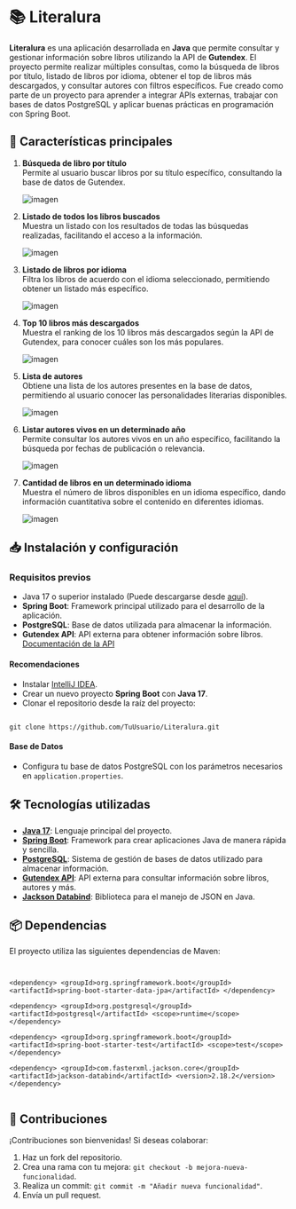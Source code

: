 # 📚 **Literalura**

**Literalura** es una aplicación desarrollada en **Java** que permite consultar y gestionar información sobre libros utilizando la API de **Gutendex**. El proyecto permite realizar múltiples consultas, como la búsqueda de libros por título, listado de libros por idioma, obtener el top de libros más descargados, y consultar autores con filtros específicos. Fue creado como parte de un proyecto para aprender a integrar APIs externas, trabajar con bases de datos PostgreSQL y aplicar buenas prácticas en programación con Spring Boot.

## 🚀 **Características principales**

1. **Búsqueda de libro por título**  
    Permite al usuario buscar libros por su título específico, consultando la base de datos de Gutendex.
   
   ![imagen](https://github.com/user-attachments/assets/1d487157-14da-4de0-9d47-5e77a73dac35)

    
2. **Listado de todos los libros buscados**  
    Muestra un listado con los resultados de todas las búsquedas realizadas, facilitando el acceso a la información.
   
   ![imagen](https://github.com/user-attachments/assets/2dcb3d0d-4cfb-463f-99a6-bae49a5ac964)

   
3. **Listado de libros por idioma**  
    Filtra los libros de acuerdo con el idioma seleccionado, permitiendo obtener un listado más específico.
   
   ![imagen](https://github.com/user-attachments/assets/59ee1ea6-ce74-4893-8689-bb428a284922)

    
4. **Top 10 libros más descargados**  
    Muestra el ranking de los 10 libros más descargados según la API de Gutendex, para conocer cuáles son los más populares.
   
     ![imagen](https://github.com/user-attachments/assets/e891fe09-f934-4110-91c8-0fb8926c57ca)

    
5. **Lista de autores**  
    Obtiene una lista de los autores presentes en la base de datos, permitiendo al usuario conocer las personalidades literarias disponibles.
   
   ![imagen](https://github.com/user-attachments/assets/08621f0f-5f29-4179-8c0c-e836bd817fb9)

    
6. **Listar autores vivos en un determinado año**  
    Permite consultar los autores vivos en un año específico, facilitando la búsqueda por fechas de publicación o relevancia.
    
   ![imagen](https://github.com/user-attachments/assets/229da4e9-84fa-47c3-821b-bdc9912047ef)

    
7. **Cantidad de libros en un determinado idioma**  
    Muestra el número de libros disponibles en un idioma específico, dando información cuantitativa sobre el contenido en diferentes idiomas.
    
   ![imagen](https://github.com/user-attachments/assets/f762c269-6cc7-4d17-9400-5d8bfa705c4d)

    

## 📥 **Instalación y configuración**

### **Requisitos previos**

- Java 17 o superior instalado (Puede descargarse desde [aquí](https://www.oracle.com/java/technologies/javase/jdk17-archive-downloads.html)).
- **Spring Boot**: Framework principal utilizado para el desarrollo de la aplicación.
- **PostgreSQL**: Base de datos utilizada para almacenar la información.
- **Gutendex API**: API externa para obtener información sobre libros. [Documentación de la API](https://gutendex.com/)

#### **Recomendaciones**

- Instalar [IntelliJ IDEA](https://www.jetbrains.com/idea/download/?section=windows).
- Crear un nuevo proyecto **Spring Boot** con **Java 17**.
- Clonar el repositorio desde la raíz del proyecto:

```

git clone https://github.com/TuUsuario/Literalura.git

 ```

#### **Base de Datos**

- Configura tu base de datos PostgreSQL con los parámetros necesarios en `application.properties`.

## 🛠️ **Tecnologías utilizadas**

- [**Java 17**](https://www.oracle.com/java/technologies/javase/jdk17-archive-downloads.html): Lenguaje principal del proyecto.
- [**Spring Boot**](https://spring.io/projects/spring-boot): Framework para crear aplicaciones Java de manera rápida y sencilla.
- [**PostgreSQL**](https://www.postgresql.org/): Sistema de gestión de bases de datos utilizado para almacenar información.
- [**Gutendex API**](https://gutendex.com/): API externa para consultar información sobre libros, autores y más.
- [**Jackson Databind**](https://github.com/FasterXML/jackson): Biblioteca para el manejo de JSON en Java.

## 📦 **Dependencias**

El proyecto utiliza las siguientes dependencias de Maven:
```


<dependency> <groupId>org.springframework.boot</groupId> <artifactId>spring-boot-starter-data-jpa</artifactId> </dependency> 

<dependency> <groupId>org.postgresql</groupId> <artifactId>postgresql</artifactId> <scope>runtime</scope> </dependency> 

<dependency> <groupId>org.springframework.boot</groupId> <artifactId>spring-boot-starter-test</artifactId> <scope>test</scope> </dependency>

<dependency> <groupId>com.fasterxml.jackson.core</groupId> <artifactId>jackson-databind</artifactId> <version>2.18.2</version> </dependency>


```

## 🤝 **Contribuciones**

¡Contribuciones son bienvenidas! Si deseas colaborar:

1. Haz un fork del repositorio.
2. Crea una rama con tu mejora: `git checkout -b mejora-nueva-funcionalidad`.
3. Realiza un commit: `git commit -m "Añadir nueva funcionalidad"`.
4. Envía un pull request.
